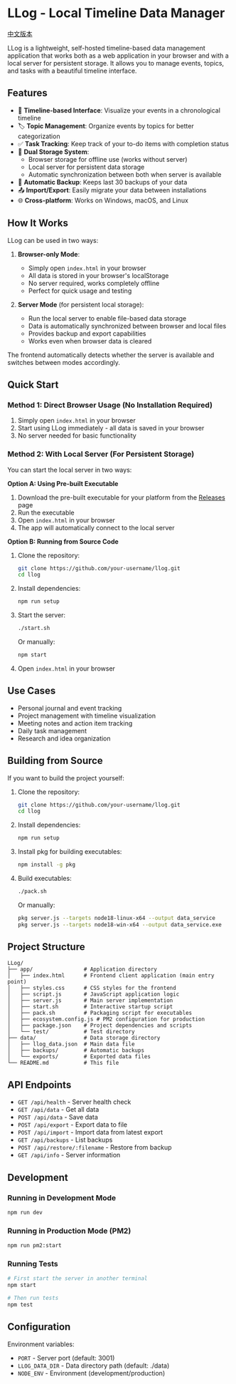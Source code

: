 # LLog - Local Timeline Data Manager

[中文版本](README_ZH.md)

LLog is a lightweight, self-hosted timeline-based data management application that works both as a web application in your browser and with a local server for persistent storage. It allows you to manage events, topics, and tasks with a beautiful timeline interface.

## Features

- 📅 **Timeline-based Interface**: Visualize your events in a chronological timeline
- 🏷️ **Topic Management**: Organize events by topics for better categorization
- ✅ **Task Tracking**: Keep track of your to-do items with completion status
- 💾 **Dual Storage System**: 
  - Browser storage for offline use (works without server)
  - Local server for persistent data storage
  - Automatic synchronization between both when server is available
- 🔄 **Automatic Backup**: Keeps last 30 backups of your data
- 📤 **Import/Export**: Easily migrate your data between installations
- 🌐 **Cross-platform**: Works on Windows, macOS, and Linux

## How It Works

LLog can be used in two ways:

1. **Browser-only Mode**: 
   - Simply open `index.html` in your browser
   - All data is stored in your browser's localStorage
   - No server required, works completely offline
   - Perfect for quick usage and testing

2. **Server Mode** (for persistent local storage):
   - Run the local server to enable file-based data storage
   - Data is automatically synchronized between browser and local files
   - Provides backup and export capabilities
   - Works even when browser data is cleared

The frontend automatically detects whether the server is available and switches between modes accordingly.

## Quick Start

### Method 1: Direct Browser Usage (No Installation Required)

1. Simply open `index.html` in your browser
2. Start using LLog immediately - all data is saved in your browser
3. No server needed for basic functionality

### Method 2: With Local Server (For Persistent Storage)

You can start the local server in two ways:

**Option A: Using Pre-built Executable**
1. Download the pre-built executable for your platform from the [Releases](https://github.com/your-username/llog/releases) page
2. Run the executable
3. Open `index.html` in your browser
4. The app will automatically connect to the local server

**Option B: Running from Source Code**
1. Clone the repository:
   ```bash
   git clone https://github.com/your-username/llog.git
   cd llog
   ```

2. Install dependencies:
   ```bash
   npm run setup
   ```

3. Start the server:
   ```bash
   ./start.sh
   ```
   Or manually:
   ```bash
   npm start
   ```

4. Open `index.html` in your browser

## Use Cases

- Personal journal and event tracking
- Project management with timeline visualization
- Meeting notes and action item tracking
- Daily task management
- Research and idea organization

## Building from Source

If you want to build the project yourself:

1. Clone the repository:
   ```bash
   git clone https://github.com/your-username/llog.git
   cd llog
   ```

2. Install dependencies:
   ```bash
   npm run setup
   ```

3. Install pkg for building executables:
   ```bash
   npm install -g pkg
   ```

4. Build executables:
   ```bash
   ./pack.sh
   ```
   Or manually:
   ```bash
   pkg server.js --targets node18-linux-x64 --output data_service
   pkg server.js --targets node18-win-x64 --output data_service.exe
   ```

## Project Structure

```
LLog/
├── app/                # Application directory
│   ├── index.html      # Frontend client application (main entry point)
│   ├── styles.css      # CSS styles for the frontend
│   ├── script.js       # JavaScript application logic
│   ├── server.js       # Main server implementation
│   ├── start.sh        # Interactive startup script
│   ├── pack.sh         # Packaging script for executables
│   ├── ecosystem.config.js # PM2 configuration for production
│   ├── package.json    # Project dependencies and scripts
│   └── test/           # Test directory
├── data/               # Data storage directory
│   ├── llog_data.json  # Main data file
│   ├── backups/        # Automatic backups
│   └── exports/        # Exported data files
└── README.md           # This file
```

## API Endpoints

- `GET /api/health` - Server health check
- `GET /api/data` - Get all data
- `POST /api/data` - Save data
- `POST /api/export` - Export data to file
- `POST /api/import` - Import data from latest export
- `GET /api/backups` - List backups
- `POST /api/restore/:filename` - Restore from backup
- `GET /api/info` - Server information

## Development

### Running in Development Mode

```bash
npm run dev
```

### Running in Production Mode (PM2)

```bash
npm run pm2:start
```

### Running Tests

```bash
# First start the server in another terminal
npm start

# Then run tests
npm test
```

## Configuration

Environment variables:
- `PORT` - Server port (default: 3001)
- `LLOG_DATA_DIR` - Data directory path (default: ./data)
- `NODE_ENV` - Environment (development/production)

